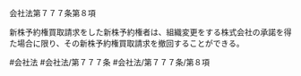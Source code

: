 会社法第７７７条第８項

新株予約権買取請求をした新株予約権者は、組織変更をする株式会社の承諾を得た場合に限り、その新株予約権買取請求を撤回することができる。

#会社法
#会社法/第７７７条
#会社法/第７７７条/第８項
